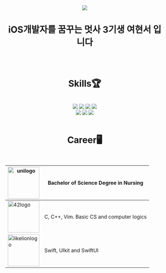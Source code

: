 <div align="center">
  <img src="https://capsule-render.vercel.app/api?type=slice&color=auto&height=300&section=header&text=Team11%20🔥코친놈들🔥&desc=2023%20LIKELION%20APP-iOS3rd&animation=twinkling&fontSize=80&descSize=30&FontAlign=40&descAlignY=70" />
  <h1>iOS개발자를 꿈꾸는 멋사 3기생 여현서 입니다</h1>
  <br>
  <br>
  <h1>Skills🏆</h1>
  <br>
  <img src="https://img.shields.io/badge/C-A8B9CC?style=for-the-badge&logo=c&logoColor=white">
  <img src="https://img.shields.io/badge/C%2B%2B-00599C?style=for-the-badge&logo=c%2B%2B&logoColor=white">
  <img src="https://img.shields.io/badge/Vim-019733?style=for-the-badge&logo=vim&logoColor=white">
  <img src="https://img.shields.io/badge/HTML5-E34F26?style=for-the-badge&logo=html5&logoColor=white"><br>
  <img src="https://img.shields.io/badge/CSS3-1572B6?style=for-the-badge&logo=css3&logoColor=white">
  <img src="https://img.shields.io/badge/JavaScript-F7DF1E?style=for-the-badge&logo=javascript&logoColor=white">
  <img src="https://img.shields.io/badge/Swfit-F05138?style=for-the-badge&logo=swift&logoColor=white">
  <br>
  <br>
  <h1>Career🖥️</h1>
  <br>
</div>


| <a href="https://www.uottawa.ca/en"><img src="https://upload.wikimedia.org/wikipedia/en/thumb/7/7f/University_of_Ottawa_Logo.svg/1920px-University_of_Ottawa_Logo.svg.png" alt="unilogo" width="100px" height="100px"></a> | Bachelor of Science Degree in Nursing  |
|------|----------------|
| <a href="https://42seoul.kr/seoul42/main/view"><img src="https://simpleicons.org/icons/42.svg" alt="42logo" width="100px" height="100px"></a> | C, C++, Vim. Basic CS and computer logics |
| <a href="[https://42seoul.kr/seoul42/main/view](https://www.likelion.net/)"><img src="https://upload.wikimedia.org/wikipedia/commons/4/48/LIKELION_brandsymbol.png" alt="likelionlogo" width="100px" height="100px"></a> | Swift, UIkit and SwiftUI |



<!-- Just in case
![Anurag's GitHub stats](https://github-readme-stats.vercel.app/api?username=Ahario&theme=great-gatsby&show_icons=true)
-->
